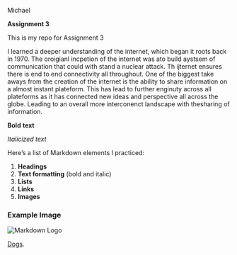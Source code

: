 Michael

**Assignment 3**

This is my repo for Assignment 3

I learned a deeper understanding of the internet, which began it roots back in 1970. The oroigianl incpetion of the internet was ato build aystsem of communication that could with stand a nuclear attack. Th ijternet ensures there is end to end connectivity all throughout. One of the biggest take aways from the creation of the internet is the ability to share information on a almost instant plateform. This has lead to further enginuty across all plateforms as it has connected new ideas and perspective all across the globe. Leading to an overall more interconenct landscape with thesharing of information.

**Bold** **text** 

*Italicized* *text*
  
Here’s a list of Markdown elements I practiced:  

1. **Headings**  
2. **Text formatting** (bold and italic)  
3. **Lists**  
4. **Links**  
5. **Images**  

### Example Image  

![Markdown Logo](https://upload.wikimedia.org/wikipedia/commons/4/48/Markdown-mark.svg)  

[Dogs](https://en.wikipedia.org/wiki/Dog).
